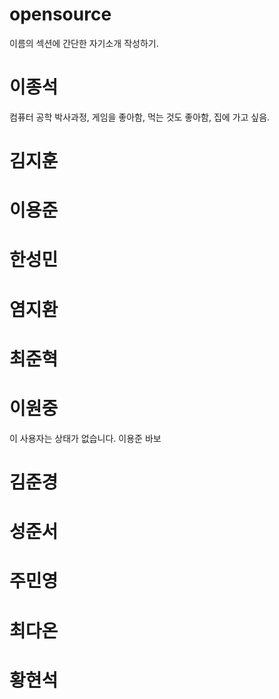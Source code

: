 # opensource
이름의 섹션에 간단한 자기소개 작성하기.

# 이종석
컴퓨터 공학 박사과정, 게임을 좋아함, 먹는 것도 좋아함, 집에 가고 싶음.

# 김지훈

# 이용준

# 한성민

# 염지환

# 최준혁

# 이원중
이 사용자는 상태가 없습니다.                             이용준 바보

# 김준경

# 성준서

# 주민영

# 최다온

# 황현석
